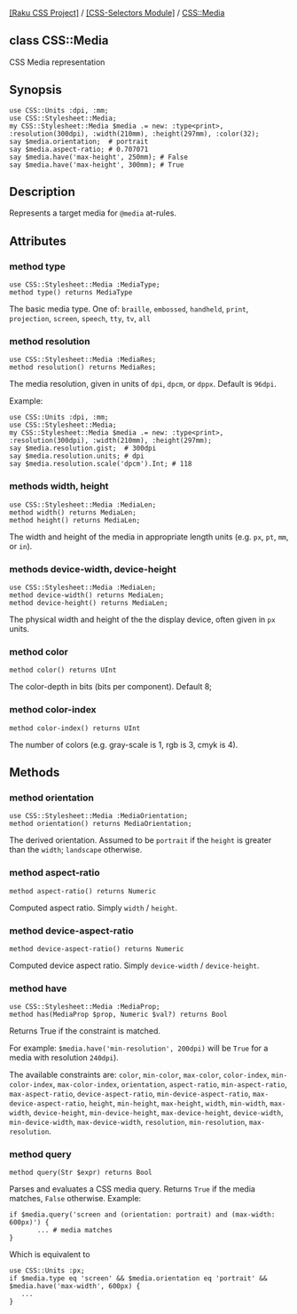 [[Raku CSS Project]](https://css-raku.github.io)
 / [[CSS-Selectors Module]](https://css-raku.github.io/CSS-Selectors-raku)
 / [CSS::Media](https://css-raku.github.io/CSS-Selectors-raku/CSS/Media)

class CSS::Media
----------------

CSS Media representation

Synopsis
--------

    use CSS::Units :dpi, :mm;
    use CSS::Stylesheet::Media;
    my CSS::Stylesheet::Media $media .= new: :type<print>, :resolution(300dpi), :width(210mm), :height(297mm), :color(32);
    say $media.orientation;  # portrait
    say $media.aspect-ratio; # 0.707071
    say $media.have('max-height', 250mm); # False
    say $media.have('max-height', 300mm); # True

Description
-----------

Represents a target media for `@media` at-rules.

Attributes
----------

### method type

    use CSS::Stylesheet::Media :MediaType;
    method type() returns MediaType

The basic media type. One of: `braille`, `embossed`, `handheld`, `print`, `projection`, `screen`, `speech`, `tty`, `tv`, `all`

### method resolution

    use CSS::Stylesheet::Media :MediaRes;
    method resolution() returns MediaRes;

The media resolution, given in units of `dpi`, `dpcm`, or `dppx`. Default is `96dpi`.

Example:

    use CSS::Units :dpi, :mm;
    use CSS::Stylesheet::Media;
    my CSS::Stylesheet::Media $media .= new: :type<print>, :resolution(300dpi), :width(210mm), :height(297mm);
    say $media.resolution.gist;  # 300dpi
    say $media.resolution.units; # dpi
    say $media.resolution.scale('dpcm').Int; # 118

### methods width, height

    use CSS::Stylesheet::Media :MediaLen;
    method width() returns MediaLen;
    method height() returns MediaLen;

The width and height of the media in appropriate length units (e.g. `px`, `pt`, `mm`, or `in`).

### methods device-width, device-height

    use CSS::Stylesheet::Media :MediaLen;
    method device-width() returns MediaLen;
    method device-height() returns MediaLen;

The physical width and height of the the display device, often given in `px` units.

### method color

    method color() returns UInt

The color-depth in bits (bits per component). Default 8;

### method color-index

    method color-index() returns UInt

The number of colors (e.g. gray-scale is 1, rgb is 3, cmyk is 4).

Methods
-------

### method orientation

    use CSS::Stylesheet::Media :MediaOrientation;
    method orientation() returns MediaOrientation;

The derived orientation. Assumed to be `portrait` if the `height` is greater than the `width`; `landscape` otherwise.

### method aspect-ratio

    method aspect-ratio() returns Numeric

Computed aspect ratio. Simply `width` / `height`.

### method device-aspect-ratio

    method device-aspect-ratio() returns Numeric

Computed device aspect ratio. Simply `device-width` / `device-height`.

### method have

    use CSS::Stylesheet::Media :MediaProp;
    method has(MediaProp $prop, Numeric $val?) returns Bool

Returns True if the constraint is matched.

For example: `$media.have('min-resolution', 200dpi)` will be `True` for a media with resolution `240dpi`).

The available constraints are: `color`, `min-color`, `max-color`, `color-index`, `min-color-index`, `max-color-index`, `orientation`, `aspect-ratio`, `min-aspect-ratio`, `max-aspect-ratio`, `device-aspect-ratio`, `min-device-aspect-ratio`, `max-device-aspect-ratio`, `height`, `min-height`, `max-height`, `width`, `min-width`, `max-width`, `device-height`, `min-device-height`, `max-device-height`, `device-width`, `min-device-width`, `max-device-width`, `resolution`, `min-resolution`, `max-resolution`.

### method query

    method query(Str $expr) returns Bool

Parses and evaluates a CSS media query. Returns `True` if the media matches, `False` otherwise. Example:

    if $media.query('screen and (orientation: portrait) and (max-width: 600px)') {
           ... # media matches
    }

Which is equivalent to

    use CSS::Units :px;
    if $media.type eq 'screen' && $media.orientation eq 'portrait' && $media.have('max-width', 600px) {
       ...
    }

